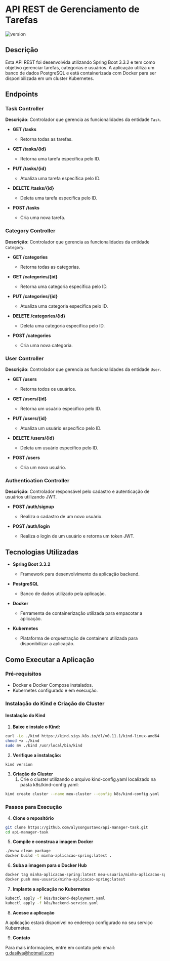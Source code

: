 # API REST de Gerenciamento de Tarefas

![version](https://img.shields.io/badge/version-1.0.0-blue.svg)

## Descrição

Esta API REST foi desenvolvida utilizando Spring Boot 3.3.2 e tem como objetivo gerenciar tarefas, categorias e usuários. A aplicação utiliza um banco de dados PostgreSQL e está containerizada com Docker para ser disponibilizada em um cluster Kubernetes.

## Endpoints

### Task Controller

**Descrição**: Controlador que gerencia as funcionalidades da entidade `Task`.

- **GET /tasks**
    - Retorna todas as tarefas.

- **GET /tasks/{id}**
    - Retorna uma tarefa específica pelo ID.

- **PUT /tasks/{id}**
    - Atualiza uma tarefa específica pelo ID.

- **DELETE /tasks/{id}**
    - Deleta uma tarefa específica pelo ID.

- **POST /tasks**
    - Cria uma nova tarefa.

### Category Controller

**Descrição**: Controlador que gerencia as funcionalidades da entidade `Category`.

- **GET /categories**
    - Retorna todas as categorias.

- **GET /categories/{id}**
    - Retorna uma categoria específica pelo ID.

- **PUT /categories/{id}**
    - Atualiza uma categoria específica pelo ID.

- **DELETE /categories/{id}**
    - Deleta uma categoria específica pelo ID.

- **POST /categories**
    - Cria uma nova categoria.

### User Controller

**Descrição**: Controlador que gerencia as funcionalidades da entidade `User`.

- **GET /users**
    - Retorna todos os usuários.

- **GET /users/{id}**
    - Retorna um usuário específico pelo ID.

- **PUT /users/{id}**
    - Atualiza um usuário específico pelo ID.

- **DELETE /users/{id}**
    - Deleta um usuário específico pelo ID.

- **POST /users**
    - Cria um novo usuário.

### Authentication Controller

**Descrição**: Controlador responsável pelo cadastro e autenticação de usuários utilizando JWT.

- **POST /auth/signup**
    - Realiza o cadastro de um novo usuário.

- **POST /auth/login**
    - Realiza o login de um usuário e retorna um token JWT.

## Tecnologias Utilizadas

- **Spring Boot 3.3.2**
    - Framework para desenvolvimento da aplicação backend.

- **PostgreSQL**
    - Banco de dados utilizado pela aplicação.

- **Docker**
    - Ferramenta de containerização utilizada para empacotar a aplicação.

- **Kubernetes**
    - Plataforma de orquestração de containers utilizada para disponibilizar a aplicação.

## Como Executar a Aplicação

### Pré-requisitos

- Docker e Docker Compose instalados.
- Kubernetes configurado e em execução.

### Instalação do Kind e Criação do Cluster

#### Instalação do Kind

1. **Baixe e instale o Kind:**

```sh
curl -Lo ./kind https://kind.sigs.k8s.io/dl/v0.11.1/kind-linux-amd64
chmod +x ./kind
sudo mv ./kind /usr/local/bin/kind
```

2. **Verifique a instalação:**

```sh
kind version
```

3. **Criação do Cluster**
   1. Crie o cluster utilizando o arquivo kind-config.yaml localizado na pasta k8s/kind-config.yaml:

```sh
kind create cluster --name meu-cluster --config k8s/kind-config.yaml
```

### Passos para Execução

4. **Clone o repositório**

```sh
git clone https://github.com/alysongustavo/api-manager-task.git
cd api-manager-task
```

5. **Compile e construa a imagem Docker**

```sh
./mvnw clean package
docker build -t minha-aplicacao-spring:latest .
```

6. **Suba a imagem para o Docker Hub**

```sh
docker tag minha-aplicacao-spring:latest meu-usuario/minha-aplicacao-spring:latest
docker push meu-usuario/minha-aplicacao-spring:latest
```

7. **Implante a aplicação no Kubernetes**

```sh
kubectl apply -f k8s/backend-deployment.yaml
kubectl apply -f k8s/backend-service.yaml
```

8. **Acesse a aplicação**

A aplicação estará disponível no endereço configurado no seu serviço Kubernetes.


9. **Contato**

Para mais informações, entre em contato pelo email: g.dasilva@hotmail.com